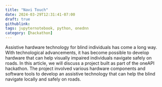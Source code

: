 ```yaml
---
title: "Navi Touch"
date: 2024-03-29T12:31:41-07:00
draft: true
githublink:
tags: jupyternotebook, python, onednn
category: [hackathon]
---
```


Assistive hardware technology for blind individuals has come a long way. With technological advancements, it has become possible to develop hardware that can help visually impaired individuals navigate safely on roads. In this article, we will discuss a project built as part of the oneAPI hackathon. The project involved various hardware components and software tools to develop an assistive technology that can help the blind navigate locally and safely on roads.
